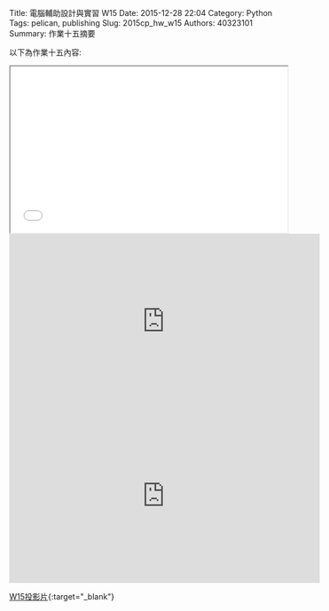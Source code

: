 Title: 電腦輔助設計與實習  W15
Date: 2015-12-28 22:04
Category: Python
Tags: pelican, publishing
Slug: 2015cp_hw_w15
Authors: 40323101
Summary: 作業十五摘要

以下為作業十五內容:

<iframe src="40323101_cp_w15.html" width="500" height="300"></iframe>
<iframe width="560" height="315" src="https://www.youtube.com/embed/E0aRuCKeOVA" frameborder="0" allowfullscreen></iframe>
<iframe width="560" height="315" src="https://www.youtube.com/embed/tISJtg140ck" frameborder="0" allowfullscreen></iframe>

[W15投影片](40323101_cp_w15.html){:target="_blank"}




